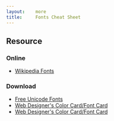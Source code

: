 ```yaml
---
layout:    more
title:     Fonts Cheat Sheet 
---
```

<div class="content content-400">
    <div class="board board-326">
        <h2 class="board-title">Resource</h2>
        <div class="board-card">
            <h3 class="board-card-title">Online</h3>
            <ul>
                <li><a href="http://en.wikipedia.org/wiki/Fonts">Wikipedia Fonts</a></li>
            </ul>
        </div>
        <div class="board-card">
            <h3 class="board-card-title">Download</h3>
            <ul>
                <li><a href="http://www.font.su/">Free Unicode Fonts</a></li>
                <li><a href="http://www.visibone.com/color/card.html">Web Designer's Color Card/Font Card </a></li>
                <li><a href="/static/cs/card_800.gif">Web Designer's Color Card/Font Card </a></li>
            </ul>
        </div>
    </div>
</div>
